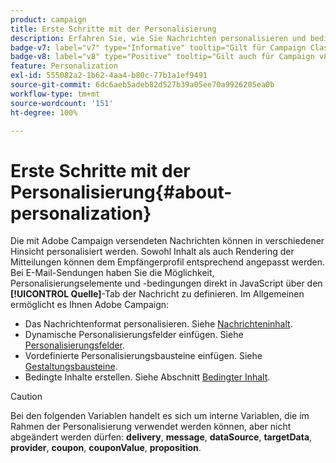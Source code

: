 ```yaml
---
product: campaign
title: Erste Schritte mit der Personalisierung
description: Erfahren Sie, wie Sie Nachrichten personalisieren und bedingten Inhalt in Campaign verwenden können.
badge-v7: label="v7" type="Informative" tooltip="Gilt für Campaign Classic v7"
badge-v8: label="v8" type="Positive" tooltip="Gilt auch für Campaign v8"
feature: Personalization
exl-id: 555082a2-1b62-4aa4-b80c-77b1a1ef9491
source-git-commit: 6dc6aeb5adeb82d527b39a05ee70a9926205ea0b
workflow-type: tm+mt
source-wordcount: '151'
ht-degree: 100%

---
```


# Erste Schritte mit der Personalisierung{#about-personalization}



Die mit Adobe Campaign versendeten Nachrichten können in verschiedener Hinsicht personalisiert werden. Sowohl Inhalt als auch Rendering der Mitteilungen können dem Empfängerprofil entsprechend angepasst werden. Bei E-Mail-Sendungen haben Sie die Möglichkeit, Personalisierungselemente und -bedingungen direkt in JavaScript über den **[!UICONTROL Quelle]**-Tab der Nachricht zu definieren. Im Allgemeinen ermöglicht es Ihnen Adobe Campaign:

* Das Nachrichtenformat personalisieren. Siehe [Nachrichteninhalt](defining-the-email-content.md#message-content).
* Dynamische Personalisierungsfelder einfügen. Siehe [Personalisierungsfelder](personalization-fields.md).
* Vordefinierte Personalisierungsbausteine einfügen. Siehe [Gestaltungsbausteine](personalization-blocks.md).
* Bedingte Inhalte erstellen. Siehe Abschnitt [Bedingter Inhalt](conditional-content.md).

>[!CAUTION]
>
>Bei den folgenden Variablen handelt es sich um interne Variablen, die im Rahmen der Personalisierung verwendet werden können, aber nicht abgeändert werden dürfen: **delivery**, **message**, **dataSource**, **targetData**, **provider**, **coupon**, **couponValue**, **proposition**.

